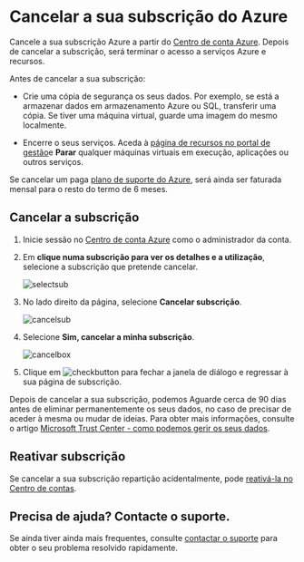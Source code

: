 <properties
    pageTitle="Cancelar a sua subscrição Azure | Microsoft Azure"
    description="Descreve como cancelar a sua subscrição Azure, como a subscrição de avaliação gratuita"
    services=""
    documentationCenter=""
    authors="genlin"
    manager="mbaldwin"
    editor=""
    tags="billing"
    />

<tags
    ms.service="billing"
    ms.workload="na"
    ms.tgt_pltfrm="na"
    ms.devlang="na"
    ms.topic="article"
    ms.date="09/26/2016"
    ms.author="genli"/>

# <a name="cancel-your-azure-subscription"></a>Cancelar a sua subscrição do Azure

Cancele a sua subscrição Azure a partir do [Centro de conta Azure](https://account.windowsazure.com/subscriptions). Depois de cancelar a subscrição, será terminar o acesso a serviços Azure e recursos.

Antes de cancelar a sua subscrição:

- Crie uma cópia de segurança os seus dados. Por exemplo, se está a armazenar dados em armazenamento Azure ou SQL, transferir uma cópia. Se tiver uma máquina virtual, guarde uma imagem do mesmo localmente.

- Encerre o seus serviços. Aceda à [página de recursos no portal de gestão](https://ms.portal.azure.com/?flight=1#blade/HubsExtension/Resources/resourceType/Microsoft.Resources%2Fresources)e **Parar** qualquer máquinas virtuais em execução, aplicações ou outros serviços.

Se cancelar um paga [plano de suporte do Azure](https://azure.microsoft.com/support/plans/), será ainda ser faturada mensal para o resto do termo de 6 meses.

## <a name="cancel-subscription"></a>Cancelar a subscrição

1. Inicie sessão no [Centro de conta Azure](https://account.windowsazure.com/subscriptions) como o administrador da conta.

2. Em **clique numa subscrição para ver os detalhes e a utilização**, selecione a subscrição que pretende cancelar. 

    ![selectsub](./media/billing-how-to-cancel-azure-subscription/Selectsub.png)

3. No lado direito da página, selecione **Cancelar subscrição**.
    
    ![cancelsub](./media/billing-how-to-cancel-azure-subscription/cancelsub.png)

4. Selecione **Sim, cancelar a minha subscrição**.
    
    ![cancelbox](./media/billing-how-to-cancel-azure-subscription/cancelbox.png)

5. Clique em ![checkbutton](./media/billing-how-to-cancel-azure-subscription/checkbutton.png) para fechar a janela de diálogo e regressar à sua página de subscrição.

Depois de cancelar a sua subscrição, podemos Aguarde cerca de 90 dias antes de eliminar permanentemente os seus dados, no caso de precisar de aceder à mesma ou mudar de ideias. Para obter mais informações, consulte o artigo [Microsoft Trust Center - como podemos gerir os seus dados](https://go.microsoft.com/fwLink/p/?LinkID=822930&clcid=0x409).

## <a name="reactivate-subscription"></a>Reativar subscrição

Se cancelar a sua subscrição repartição acidentalmente, pode [reativá-la no Centro de contas](billing-subscription-become-disable.md#how-to-re-enable-non-pay-as-you-go-subscriptions).

## <a name="need-help-contact-support"></a>Precisa de ajuda? Contacte o suporte.

Se ainda tiver ainda mais frequentes, consulte [contactar o suporte](https://portal.azure.com/?#blade/Microsoft_Azure_Support/HelpAndSupportBlade) para obter o seu problema resolvido rapidamente.
